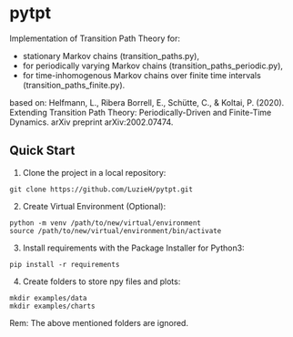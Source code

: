 ﻿# pytpt

Implementation of Transition Path Theory for:
- stationary Markov chains (transition_paths.py),
- for periodically varying Markov chains (transition_paths_periodic.py),
- for time-inhomogenous Markov chains over finite time intervals (transition_paths_finite.py).

based on: 
Helfmann, L., Ribera Borrell, E., Schütte, C., & Koltai, P. (2020). Extending Transition Path Theory: Periodically-Driven and Finite-Time Dynamics. arXiv preprint arXiv:2002.07474.

## Quick Start
1. Clone the project in a local repository:
```
git clone https://github.com/LuzieH/pytpt.git
```
2. Create Virtual Environment (Optional):
```
python -m venv /path/to/new/virtual/environment
source /path/to/new/virtual/environment/bin/activate
```
3. Install requirements with the Package Installer for Python3:
```
pip install -r requirements
```
4. Create folders to store npy files and plots: 
```
mkdir examples/data
mkdir examples/charts
```
Rem: The above mentioned folders are ignored. 
